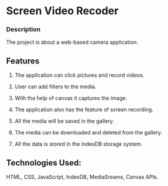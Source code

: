 # Screen Video Recoder
### Description

The project is about a web-based camera application. 

## Features
1. The application can click pictures and record videos.

2. User can add filters to the media.

3. With the help of canvas it captures the image.

4. The application also has the feature of screen recording.

5. All the media will be saved in the gallery.

6. The media can be downloaded and deleted from the gallery.

7. All the data is stored in the IndexDB storage system.

## Technologies Used: 
HTML, CSS, JavaScript, IndexDB, MediaSreams, Canvas APIs.


